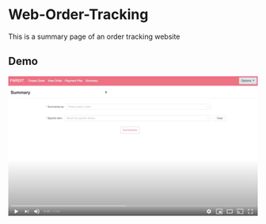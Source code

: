 # Web-Order-Tracking
This is a summary page of an order tracking website

## Demo
[![Watch the video](https://github.com/Joanne-Kwok/Web-Order-Tracking/blob/main/Demo/demo2.png)](https://youtu.be/2IVYVdYvTE4)
